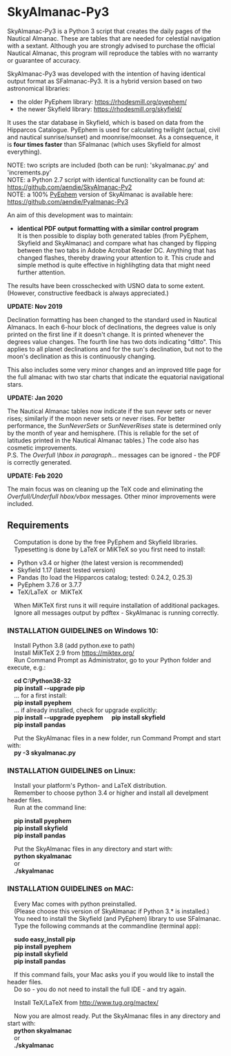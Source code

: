 # SkyAlmanac-Py3

SkyAlmanac-Py3 is a Python 3 script that creates the daily pages of the Nautical Almanac. These are tables that are needed for celestial navigation with a sextant. Although you are strongly advised to purchase the official Nautical Almanac, this program will reproduce the tables with no warranty or guarantee of accuracy.

SkyAlmanac-Py3 was developed with the intention of having identical output format as SFalmanac-Py3. It is a hybrid version based on two astronomical libraries:  

* the older PyEphem library:  https://rhodesmill.org/pyephem/
* the newer Skyfield library: https://rhodesmill.org/skyfield/

It uses the star database in Skyfield, which is based on data from the Hipparcos Catalogue. PyEphem is used for calculating twilight (actual, civil and nautical sunrise/sunset) and moonrise/moonset. As a consequence, it is **four times faster** than SFalmanac (which uses Skyfield for almost everything).

NOTE: two scripts are included (both can be run): 'skyalmanac.py' and 'increments.py'  
NOTE: a Python 2.7 script with identical functionality can be found at:  https://github.com/aendie/SkyAlmanac-Py2  
NOTE: a 100% [PyEphem](https://rhodesmill.org/pyephem/) version of SkyAlmanac is available here: https://github.com/aendie/Pyalmanac-Py3

An aim of this development was to maintain:

* **identical PDF output formatting with a similar control program**  
	 It is then possible to display both generated tables (from PyEphem, Skyfield and SkyAlmanac) and compare what has changed by flipping between the two tabs in Adobe Acrobat Reader DC.
	 Anything that has changed flashes, thereby drawing your attention to
	 it. This crude and simple method is quite effective in highlihgting data that might need further attention.

The results have been crosschecked with USNO data to some extent.  
(However, constructive feedback is always appreciated.)

**UPDATE: Nov 2019**

Declination formatting has been changed to the standard used in Nautical Almanacs. In each 6-hour block of declinations, the degrees value is only printed on the first line if it doesn't change. It is printed whenever the degrees value changes. The fourth line has two dots indicating "ditto". This applies to all planet declinations and for the sun's declination, but not to the moon's declination as this is continuously changing.

This also includes some very minor changes and an improved title page for the full almanac with two star charts that indicate the equatorial navigational stars.

**UPDATE: Jan 2020**

The Nautical Almanac tables now indicate if the sun never sets or never rises; similarly if the moon never sets or never rises. For better performance, the *SunNeverSets* or *SunNeverRises* state is determined only by the month of year and hemisphere. (This is reliable for the set of latitudes printed in the Nautical Almanac tables.) The code also has cosmetic improvements.  
P.S. The *Overfull \hbox in paragraph...* messages can be ignored - the PDF is correctly generated.

**UPDATE: Feb 2020**

The main focus was on cleaning up the TeX code and eliminating the *Overfull/Underfull hbox/vbox* messages. Other minor improvements were included.

## Requirements

&nbsp;&nbsp;&nbsp;&nbsp;Computation is done by the free PyEphem and Skyfield libraries.  
&nbsp;&nbsp;&nbsp;&nbsp;Typesetting is done by LaTeX or MiKTeX so you first need to install:

* Python v3.4 or higher (the latest version is recommended)
* Skyfield 1.17 (latest tested version)
* Pandas (to load the Hipparcos catalog; tested: 0.24.2, 0.25.3)
* PyEphem 3.7.6 or 3.7.7
* TeX/LaTeX&nbsp;&nbsp;or&nbsp;&nbsp;MiKTeX
  
&nbsp;&nbsp;&nbsp;&nbsp;When MiKTeX first runs it will require installation of additional packages.  
&nbsp;&nbsp;&nbsp;&nbsp;Ignore all messages output by pdftex - SkyAlmanac is running correctly.  

### INSTALLATION GUIDELINES on Windows 10:

&nbsp;&nbsp;&nbsp;&nbsp;Install Python 3.8 (add python.exe to path)  
&nbsp;&nbsp;&nbsp;&nbsp;Install MiKTeX 2.9 from https://miktex.org/  
&nbsp;&nbsp;&nbsp;&nbsp;Run Command Prompt as Administrator, go to your Python folder and execute, e.g.:

&nbsp;&nbsp;&nbsp;&nbsp;**cd C:\\Python38-32**  
&nbsp;&nbsp;&nbsp;&nbsp;**pip install --upgrade pip**  
&nbsp;&nbsp;&nbsp;&nbsp;... for a first install:  
&nbsp;&nbsp;&nbsp;&nbsp;**pip install pyephem**  
&nbsp;&nbsp;&nbsp;&nbsp;... if already installed, check for upgrade explicitly:  
&nbsp;&nbsp;&nbsp;&nbsp;**pip install --upgrade pyephem**
&nbsp;&nbsp;&nbsp;&nbsp;**pip install skyfield**  
&nbsp;&nbsp;&nbsp;&nbsp;**pip install pandas**  

&nbsp;&nbsp;&nbsp;&nbsp;Put the SkyAlmanac files in a new folder, run Command Prompt and start with:  
&nbsp;&nbsp;&nbsp;&nbsp;**py -3 skyalmanac.py**


### INSTALLATION GUIDELINES on Linux:

&nbsp;&nbsp;&nbsp;&nbsp;Install your platform's Python- and LaTeX distribution.  
&nbsp;&nbsp;&nbsp;&nbsp;Remember to choose python 3.4 or higher and install all develpment header files.  
&nbsp;&nbsp;&nbsp;&nbsp;Run at the command line:

&nbsp;&nbsp;&nbsp;&nbsp;**pip install pyephem**  
&nbsp;&nbsp;&nbsp;&nbsp;**pip install skyfield**  
&nbsp;&nbsp;&nbsp;&nbsp;**pip install pandas**  

&nbsp;&nbsp;&nbsp;&nbsp;Put the SkyAlmanac files in any directory and start with:  
&nbsp;&nbsp;&nbsp;&nbsp;**python skyalmanac**  
&nbsp;&nbsp;&nbsp;&nbsp;or  
&nbsp;&nbsp;&nbsp;&nbsp;**./skyalmanac**


### INSTALLATION GUIDELINES on MAC:

&nbsp;&nbsp;&nbsp;&nbsp;Every Mac comes with python preinstalled.  
&nbsp;&nbsp;&nbsp;&nbsp;(Please choose this version of SkyAlmanac if Python 3.* is installed.)  
&nbsp;&nbsp;&nbsp;&nbsp;You need to install the Skyfield (and PyEphem) library to use SFalmanac.  
&nbsp;&nbsp;&nbsp;&nbsp;Type the following commands at the commandline (terminal app):

&nbsp;&nbsp;&nbsp;&nbsp;**sudo easy_install pip**  
&nbsp;&nbsp;&nbsp;&nbsp;**pip install pyephem**  
&nbsp;&nbsp;&nbsp;&nbsp;**pip install skyfield**  
&nbsp;&nbsp;&nbsp;&nbsp;**pip install pandas**  

&nbsp;&nbsp;&nbsp;&nbsp;If this command fails, your Mac asks you if you would like to install the header files.  
&nbsp;&nbsp;&nbsp;&nbsp;Do so - you do not need to install the full IDE - and try again.

&nbsp;&nbsp;&nbsp;&nbsp;Install TeX/LaTeX from http://www.tug.org/mactex/

&nbsp;&nbsp;&nbsp;&nbsp;Now you are almost ready. Put the SkyAlmanac files in any directory and start with:  
&nbsp;&nbsp;&nbsp;&nbsp;**python skyalmanac**  
&nbsp;&nbsp;&nbsp;&nbsp;or  
&nbsp;&nbsp;&nbsp;&nbsp;**./skyalmanac**
